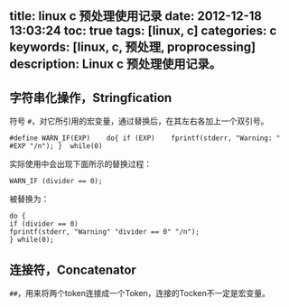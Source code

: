 title: linux c 预处理使用记录
date: 2012-12-18 13:03:24
toc: true
tags: [linux, c]
categories: c
keywords: [linux, c, 预处理, proprocessing]
description: Linux c 预处理使用记录。
---

字符串化操作，Stringfication
---------------------------
符号 `#`，对它所引用的宏变量，通过替换后，在其左右各加上一个双引号。

```
#define WARN_IF(EXP)    do{ if (EXP)    fprintf(stderr, "Warning: " #EXP "/n"); }  while(0)
```

实际使用中会出现下面所示的替换过程：
```
WARN_IF (divider == 0);
```
被替换为：
```
do {
if (divider == 0)
fprintf(stderr, "Warning" "divider == 0" "/n");
} while(0);
```

连接符，Concatenator
-------------------

`##`，用来将两个token连接成一个Token，连接的Tocken不一定是宏变量。

